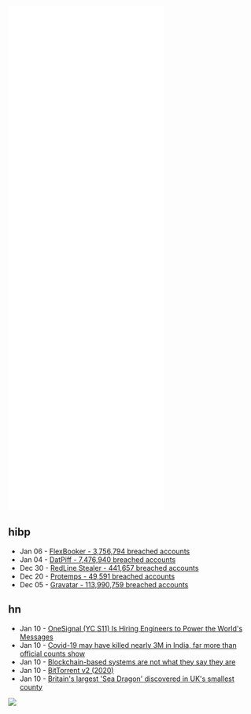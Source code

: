 ![Metrics](https://raw.githubusercontent.com/phixion/phixion/master/metrics.svg)

## hibp

<!--
for https://github.com/phixion/phixion/blob/main/.github/workflows/feeds.yml
-->
<!--START_SECTION:haveibeenpwnd-->
- Jan 06 - [FlexBooker - 3,756,794 breached accounts](https://haveibeenpwned.com/PwnedWebsites#FlexBooker)
- Jan 04 - [DatPiff - 7,476,940 breached accounts](https://haveibeenpwned.com/PwnedWebsites#DatPiff)
- Dec 30 - [RedLine Stealer - 441,657 breached accounts](https://haveibeenpwned.com/PwnedWebsites#RedLineStealer)
- Dec 20 - [Protemps - 49,591 breached accounts](https://haveibeenpwned.com/PwnedWebsites#Protemps)
- Dec 05 - [Gravatar - 113,990,759 breached accounts](https://haveibeenpwned.com/PwnedWebsites#Gravatar)
<!--END_SECTION:haveibeenpwnd-->

## hn

<!--
for https://github.com/phixion/phixion/blob/main/.github/workflows/feeds.yml
-->
<!--START_SECTION:hn-->
- Jan 10 - [OneSignal (YC S11) Is Hiring Engineers to Power the World's Messages](https://onesignal.com/careers/47cfa966-9689-400b-8d86-fd2707a6f045)
- Jan 10 - [Covid-19 may have killed nearly 3M in India, far more than official counts show](https://www.science.org/content/article/covid-19-may-have-killed-nearly-3-million-india-far-more-official-counts-show)
- Jan 10 - [Blockchain-based systems are not what they say they are](https://blog.mollywhite.net/blockchains-are-not-what-they-say/)
- Jan 10 - [BitTorrent v2 (2020)](https://blog.libtorrent.org/2020/09/bittorrent-v2/)
- Jan 10 - [Britain's largest 'Sea Dragon' discovered in UK's smallest county](https://www.lrwt.org.uk/seadragon)
<!--END_SECTION:hn-->

<!--
for https://yhype.me
-->
![](https://hit.yhype.me/github/profile?user_id=13013670)
